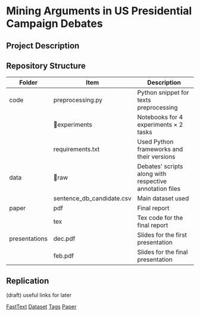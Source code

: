 # Mining Arguments in US Presidential Campaign Debates

## Project Description 

## Repository Structure 

|Folder   |Item   |Description   |
|---|---|---|
|code   |preprocessing.py   |Python snippet for texts preprocessing   |
|   |:file_folder:experiments   |Notebooks for 4 experiments ×  2 tasks |
|   |requirements.txt   |Used Python frameworks and their versions   |
|data   |:file_folder:raw   |Debates' scripts along with respective annotation files   |
|   |sentence_db_candidate.csv   |Main dataset used   |
|paper   |pdf   |Final report   |
|   |tex   |Tex code for the final report   |
|presentations   |dec.pdf   |Slides for the first presentation |
|   |feb.pdf   |Slides for the final presentation   |

## Replication 

(draft) useful links for later

[FastText](https://fasttext.cc/docs/en/english-vectors.html)
[Dataset](https://github.com/ElecDeb60To16/Dataset)
[Tags](https://web.archive.org/web/20190206204307/https://www.clips.uantwerpen.be/pages/mbsp-tags)
[Paper](https://aclanthology.org/P19-1463/)
